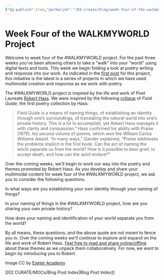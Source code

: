 ```yaml
---
{"dg-publish":true,"permalink":"/03-create/blog/week-four-of-the-walkmyworld-project/","title":"Week Four of the #WALKMYWORLD Project","tags":["poetry","walkmyworld"]}
---
```


# Week Four of the WALKMYWORLD Project

Welcome to week four of the #WALKMYWORLD project. For the past three weeks you've been allowing others to take a "walk" into your "world" using digital texts and tools. This week we begin folding a look at poetry writing and response into our work. As indicated in the [first post](http://wiobyrne.com/walkmyworld/) for this project, this initiative is the latest in a series of projects in which we have used multimodal creation and response as we work with poetry.

The #WALKMYWORLD project is inspired by the life and work of Poet Laureate [Robert Hass](http://en.wikipedia.org/wiki/Robert_Hass). We were inspired by the following [critique](http://www.poetryfoundation.org/bio/robert-hass) of _Field Guide_, the first poetry collection by Hass:

> _Field Guide_ is a means of naming things, of establishing an identity through one’s surroundings, of translating the natural world into one’s private history. This is a lot to accomplish, yet Robert Hass manages it with clarity and compassion.” Hass confirmed his ability with Praise (1979), his second volume of poems, which won the William Carlos Williams Award. “In many ways,” Gander explained, “Praise addresses the problems implicit in the first book: Can the act of naming the world separate us from the world? How is it possible to bear grief, to accept death, and how can the spirit endure?”

Over the coming weeks, we'll begin to work our way into the poetry and themes promoted by Robert Hass. As you develop and share your multimodal content for week four of the #WALKMYWORLD project, we ask you to consider the following questions.

In what ways are you establishing your own identity through your naming of things?

In your naming of things in the #WALKMYWORLD project, how are you sharing your own private history?

How does your naming and identification of your world separate you from the world?

By all means, these questions, and the above quote are not meant to fence you in. Over the coming weeks we'll continue to explore and expand on the life and work of Robert Hass. [Feel free to read and share online/offline](http://jgregorymcverry.com/walkmyworld-update/) about these themes as we unpack them collaboratively. For now, we want to begin by introducing you to Robert.

Image CC by [Exeter Academy](http://www.exeter.edu/libraries/553_11403.aspx)

[[02 CURATE/MOCs/Blog Post Index\|Blog Post Index]]